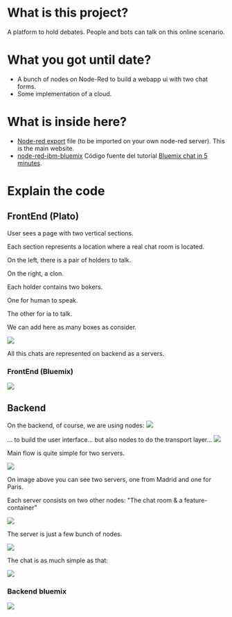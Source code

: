# What is this project?
A platform to hold debates. People and bots can talk on this online scenario.

# What you got until date?
- A bunch of nodes on Node-Red to build a webapp ui with two chat forms.
- Some implementation of a cloud.

# What is inside here?
- [Node-red export](node-red-export) file (to be imported on your own node-red server). This is the main website.
- [node-red-ibm-bluemix](node-red-over-ibm-bluemix) Código fuente del tutorial [Bluemix chat in 5 minutes](https://www.ibm.com/developerworks/cloud/library/cl-rtchat-app/index.html).

# Explain the code
## FrontEnd (Plato)
User sees a page with two vertical sections. 

Each section represents a location where a real chat room is located.

On the left, there is a pair of holders to talk.

On the right, a clon.

Each holder contains two bokers.

One for human to speak.

The other for ia to talk.

We can add here as many boxes as consider.

![](overview/000.png)

All this chats are represented on backend as a servers.

### FrontEnd (Bluemix)
![](bluefront.png)

## Backend
On the backend, of course, we are using nodes:
![](overview/dashboard.png)

... to build the user interface... but also nodes to do the transport layer...
![](overview/nodes.png)

Main flow is quite simple for two servers.

![](overview/mapa.png)

On image above you can see two servers, one from Madrid and one for Paris.

Each server consists on two other nodes: "The chat room & a feature-container"

![](overview/server&chat.png)

The server is just a few bunch of nodes.

![](overview/server.png)

The chat is as much simple as that:

![](overview/chat.png)

### Backend bluemix
![](blueback.png)

